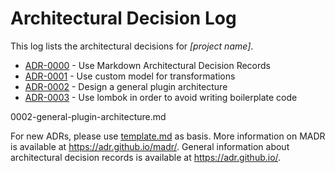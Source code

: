 # Architectural Decision Log

This log lists the architectural decisions for *[project name]*.

<!-- adrlog -->

- [ADR-0000](0000-use-markdown-architectural-decision-records.md) - Use Markdown Architectural Decision Records
- [ADR-0001](0001-model-for-transformations.md) - Use custom model for transformations
- [ADR-0002](0002-general-plugin-architecture.md) - Design a general plugin architecture
- [ADR-0003](0003-lombok.md) - Use lombok in order to avoid writing boilerplate code


0002-general-plugin-architecture.md

<!-- adrlogstop -->

For new ADRs, please use [template.md](template.md) as basis.
More information on MADR is available at <https://adr.github.io/madr/>.
General information about architectural decision records is available at <https://adr.github.io/>.
